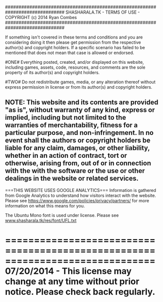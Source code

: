 ##############################################################################
SHASHARALA.TK - TERMS OF USE - COPYRIGHT (c) 2014 Ryan Combes
##############################################################################

If something isn't covered in these terms and conditions and you are considering
doing it then please get permission from the respective author(s) and copyright
holders.
If a specific scenario has failed to be mentioned that does not mean that case
is allowed or endorsed.

#ONE# Everything posted, created, and/or displayed on this website, including
games, assets, code, resources, and comments are the sole property of its
author(s) and copyright holders.

#TWO# Do not redistribute games, media, or any alteration thereof without
express permission in license or from its author(s) and copyright holders.

NOTE: This website and its contents are provided "as is", without warranty of
any kind, express or implied, including but not limited to the warranties of
merchantability, fitness for a particular purpose, and non-infringement. In no
event shall the authors or copyright holders be liable for any claim, damages,
or other liability, whether in an action of contract, tort or otherwise, arising
from, out of or in connection with the with the software or the use or other
dealings in the website or related services.
------------------------------------------------------------------------------

===THIS WEBSITE USES GOOGLE ANALYTICS===
Information is gathered from Google Analytics to understand how visitors
interact with the website.
Please see https://www.google.com/policies/privacy/partners/ for more
information on what this means for you.

The Ubuntu Mono font is used under license.
Please see www.shasharala.tk/res/font/UFL.txt

==============================================================================
07/20/2014 - This license may change at any time without prior notice. Please
check back regularly.
==============================================================================
